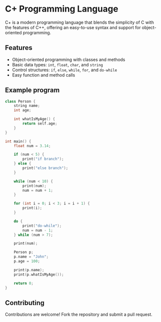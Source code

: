 # C+ Programming Language

C+ is a modern programming language that blends the simplicity of C with the features of C++, offering an easy-to-use syntax and support for object-oriented programming.

## Features

- Object-oriented programming with classes and methods
- Basic data types: `int`, `float`, `char`, and `string`
- Control structures: `if`, `else`, `while`, `for`, and `do-while`
- Easy function and method calls

## Example program

```cpp
class Person {
    string name;
    int age;

    int whatIsMyAge() {
        return self.age;
    }
}

int main() {
    float num = 3.14;

    if (num < 5) {
        print("if branch");
    } else {
        print("else branch");
    }

    while (num < 10) {
        print(num);
        num = num + 1;
    }

    for (int i = 0; i < 3; i = i + 1) {
        print(i);
    }

    do {
        print("do-while");
        num = num - 1;
    } while (num > 7);

    print(num);

    Person p;
    p.name = "John";
    p.age = 100;

    print(p.name);
    print(p.whatIsMyAge());

    return 0;
}

```

## Contributing

Contributions are welcome! Fork the repository and submit a pull request.
